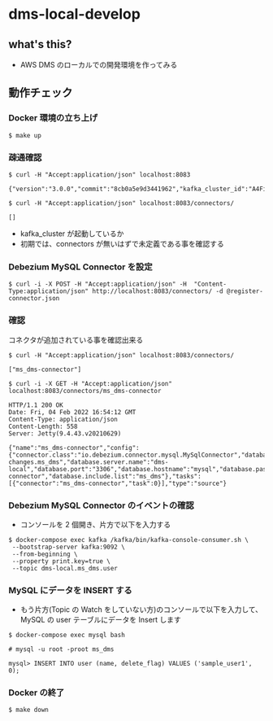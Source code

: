 # dms-local-develop

## what's this?

- AWS DMS のローカルでの開発環境を作ってみる

## 動作チェック

### Docker 環境の立ち上げ

```
$ make up
```

### 疎通確認

```
$ curl -H "Accept:application/json" localhost:8083

{"version":"3.0.0","commit":"8cb0a5e9d3441962","kafka_cluster_id":"A4Fi476dTauyDQw9Kv0EjQ"}

$ curl -H "Accept:application/json" localhost:8083/connectors/

[]
```

- kafka_cluster が起動しているか
- 初期では、connectors が無いはずで未定義である事を確認する

### Debezium MySQL Connector を設定

```
$ curl -i -X POST -H "Accept:application/json" -H  "Content-Type:application/json" http://localhost:8083/connectors/ -d @register-connector.json
```

### 確認

コネクタが追加されている事を確認出来る

```
$ curl -H "Accept:application/json" localhost:8083/connectors/

["ms_dms-connector"]

$ curl -i -X GET -H "Accept:application/json" localhost:8083/connectors/ms_dms-connector

HTTP/1.1 200 OK
Date: Fri, 04 Feb 2022 16:54:12 GMT
Content-Type: application/json
Content-Length: 558
Server: Jetty(9.4.43.v20210629)

{"name":"ms_dms-connector","config":{"connector.class":"io.debezium.connector.mysql.MySqlConnector","database.allowPublicKeyRetrieval":"true","database.user":"root","database.server.id":"1","tasks.max":"1","database.history.kafka.bootstrap.servers":"kafka:9092","database.history.kafka.topic":"schema-changes.ms_dms","database.server.name":"dms-local","database.port":"3306","database.hostname":"mysql","database.password":"root","name":"ms_dms-connector","database.include.list":"ms_dms"},"tasks":[{"connector":"ms_dms-connector","task":0}],"type":"source"}
```

### Debezium MySQL Connector のイベントの確認

- コンソールを 2 個開き、片方で以下を入力する

```
$ docker-compose exec kafka /kafka/bin/kafka-console-consumer.sh \
 --bootstrap-server kafka:9092 \
 --from-beginning \
 --property print.key=true \
 --topic dms-local.ms_dms.user
```

### MySQL にデータを INSERT する

- もう片方(Topic の Watch をしていない方)のコンソールで以下を入力して、MySQL の user テーブルにデータを Insert します

```
$ docker-compose exec mysql bash

# mysql -u root -proot ms_dms

mysql> INSERT INTO user (name, delete_flag) VALUES ('sample_user1', 0);
```

### Docker の終了

```
$ make down
```
